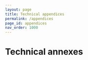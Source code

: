 ```yaml
---
layout: page
title: Technical appendices
permalink: /appendices
page_id: appendices
nav_order: 1000
---
```


# Technical annexes

